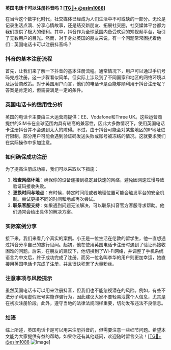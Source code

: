 **英国电话卡可以注册抖音吗？[[TG💪+ @esim1088](https://t.me/s/esim1088)]**

在当今这个数字化时代，社交媒体已经成为人们生活中不可或缺的一部分。无论是记录生活点滴、分享心情故事，还是结交新朋友、拓展社交圈，社交媒体平台都为我们提供了极大的便利。其中，抖音作为全球范围内备受欢迎的短视频平台，吸引了无数用户的目光。然而，对于身处英国的朋友来说，有一个问题常常困扰着他们：英国电话卡可以注册抖音吗？

### 抖音的基本注册流程

首先，让我们来了解一下抖音的基本注册流程。通常情况下，用户可以通过手机号码完成注册。这一步骤看似简单，但实际上涉及到了不同国家和地区的网络环境以及运营商政策。对于英国用户而言，他们的电话卡是否能够顺利用于抖音注册呢？答案是肯定的，但需要满足一定的条件。

### 英国电话卡的适用性分析

英国的电话卡主要由三大运营商提供：EE、Vodafone和Three UK。这些运营商提供的SIM卡在全球范围内具有较高的兼容性，因此大多数情况下，使用英国电话卡注册抖音并不会遇到太大的障碍。不过，由于抖音可能会对某些地区的IP地址进行限制，部分用户可能会遇到验证码发送失败或账号被冻结的情况。这就要求我们在实际操作中多加注意。

### 如何确保成功注册

为了提高注册成功率，我们可以采取以下措施：

1. **检查网络环境**：确保你的设备连接到稳定且快速的网络，避免因网速过慢导致验证码接收失败。
2. **更换时间与地点**：有时候，特定时间段或者地理位置可能会触发平台的安全机制。尝试更换不同的时间和地点再次尝试。
3. **联系客服支持**：如果遇到问题无法解决，可以联系抖音官方客服寻求帮助。他们通常会给出具体的解决方案。

### 实际案例分享

接下来，我们来看几个真实的案例。小王是一位生活在伦敦的留学生，他一直想通过抖音分享自己的旅行见闻。起初，他在使用英国电话卡注册时遇到了验证码接收困难的问题。后来，在朋友的建议下，他切换到了Wi-Fi网络，并调整了手机系统语言为中文后，终于成功完成了注册。而另一位名叫李华的用户则更加幸运，她直接用英国电话卡完成了注册，并且很快积累了大量粉丝。

### 注意事项与风险提示

虽然英国电话卡可以用来注册抖音，但我们也不能忽视潜在的风险。例如，有些不法分子利用虚假账号实施诈骗行为，因此建议大家不要轻易泄露个人信息，尤其是在初次注册阶段。此外，遵守当地的法律法规同样重要，切勿发布违法不良信息。

### 结语

综上所述，英国电话卡是可以用来注册抖音的，但需要注意一些细节问题。希望本文能为大家提供有益的帮助。如果你还有其他疑问，欢迎随时留言交流！[[TG💪+ @esim1088](https://t.me/s/esim1088) ![Image](https://i.postimg.cc/4NQfJmqS/Snipaste-2025-05-13-00-14-12.png)]